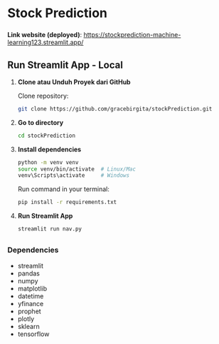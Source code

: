 # Stock Prediction
###
**Link website (deployed)**: https://stockprediction-machine-learning123.streamlit.app/


## Run Streamlit App - Local

1. **Clone atau Unduh Proyek dari GitHub**

   Clone repository:
    ```bash
    git clone https://github.com/gracebirgita/stockPrediction.git
    ```
 2. **Go to directory**
    ```bash
    cd stockPrediction
    ```
 3. **Install dependencies**
    ```bash
    python -m venv venv
    source venv/bin/activate  # Linux/Mac
    venv\Scripts\activate     # Windows
    ```

    Run command in your terminal:
    ```bash
    pip install -r requirements.txt
    ```
 4. **Run Streamlit App**

    ```bash
    streamlit run nav.py
    ```

##

### Dependencies

*   streamlit
*   pandas
*   numpy
*   matplotlib
*   datetime
*   yfinance
*   prophet
*   plotly
*   sklearn
*   tensorflow
